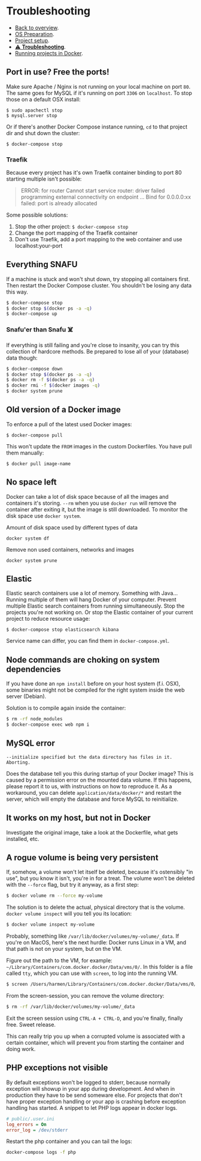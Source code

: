 # Troubleshooting

- [Back to overview](../README.md).
- [OS Preparation](../os-setup/README.md).
- [Project setup](../project-setup/README.md).
- [⚠️ **Troubleshooting**](../troubleshooting/README.md).
- [Running projects in Docker](../running/README.md).

## Port in use? Free the ports!
Make sure Apache / Nginx is not running on your local machine on port `80`.
The same goes for MySQL if it's running on port `3306` on `localhost`.
To stop those on a default OSX install:
```
$ sudo apachectl stop
$ mysql.server stop
```
Or if there's another Docker Compose instance running, `cd` to that project dir and shut down the cluster:
```bash
$ docker-compose stop
```

### Traefik

Because every project has it's own Traefik container binding to port 80 starting multiple isn't possible:

> ERROR: for router  Cannot start service router: driver failed programming external connectivity on endpoint ... Bind for 0.0.0.0:xx failed: port is already allocated

Some possible solutions:

1. Stop the other project: `$ docker-compose stop`
2. Change the port mapping of the Traefik container
3. Don't use Traefik, add a port mapping to the web container and use localhost:your-port

## Everything SNAFU
If a machine is stuck and won't shut down, try stopping all containers first.
Then restart the Docker Compose cluster. You shouldn't be losing any data this way.

```bash
$ docker-compose stop
$ docker stop $(docker ps -a -q)
$ docker-compose up
```

### Snafu'er than Snafu ☠️
If everything is still failing and you're close to insanity, you can try this collection of hardcore methods. Be prepared to lose all of your (database) data though:
```bash
$ docker-compose down
$ docker stop $(docker ps -a -q)
$ docker rm -f $(docker ps -a -q)
$ docker rmi -f $(docker images -q)
$ docker system prune
```

## Old version of a Docker image
To enforce a pull of the latest used Docker images:
```
$ docker-compose pull
```

This won't update the `FROM` images in the custom Dockerfiles. You have pull them manually:

```
$ docker pull image-name
```

## No space left

Docker can take a lot of disk space because of all the images and containers it's storing. `--rm` when you use `docker run` will remove the container after exiting it, but the image is still downloaded. To monitor the disk space use `docker system`.

Amount of disk space used by different types of data

`docker system df`

Remove non used containers, networks and images

`docker system prune`

## Elastic

Elastic search containers use a lot of memory. Something with Java... Running multiple of them will hang Docker of your computer. Prevent multiple Elastic search containers from running simultaneously. Stop the projects you're not working on. Or stop the Elastic container of your current project to reduce resource usage:

```
$ docker-compose stop elasticsearch kibana
```

Service name can differ, you can find them in `docker-compose.yml`.

## Node commands are choking on system dependencies
If you have done an `npm install` before on your host system (f.i. OSX), some binaries might not be compiled for the right system inside the web server (Debian). 

Solution is to compile again inside the container:
```bash
$ rm -rf node_modules
$ docker-compose exec web npm i
```

## MySQL error
```
--initialize specified but the data directory has files in it. Aborting.
```
Does the database tell you this during startup of your Docker image?
This is caused by a permission error on the mounted data volume. If this happens, please report it to us, with instructions on how to reproduce it.
As a workaround, you can delete `application/data/docker/*` and restart the server, which will empty the database and force MySQL to reinitialize.

## It works on my host, but not in Docker
Investigate the original image, take a look at the Dockerfile, what gets installed, etc. 

## A rogue volume is being very persistent
If, somehow, a volume won't let itself be deleted, because it's ostensibly "in use", but you know it isn't, you're in for a treat.
The volume won't be deleted with the `--force` flag, but try it anyway, as a first step:

```bash
$ docker volume rm --force my-volume
```

The solution is to delete the actual, physical directory that is the volume. `docker volume inspect` will you tell you its location:

```bash
$ docker volume inspect my-volume
```

Probably, something like `/var/lib/docker/volumes/my-volume/_data`. 
If you're on MacOS, here's the next hurdle: Docker runs Linux in a VM, and that path is not on your system, but on the VM.

Figure out the path to the VM, for example: `~/Library/Containers/com.docker.docker/Data/vms/0/`. In this folder is a file called `tty`, which you can use with `screen`, to log into the running VM.

```bash
$ screen /Users/harmen/Library/Containers/com.docker.docker/Data/vms/0/tty
```

From the screen-session, you can remove the volume directory:

```bash
$ rm -rf /var/lib/docker/volumes/my-volume/_data
```

Exit the screen session using `CTRL-A + CTRL-D`, and you're finally, finally free. Sweet release.

This can really trip you up when a corrupted volume is associated with a certain container, which will prevent you from starting the container and doing work.

## PHP exceptions not visible

By default exceptions won't be logged to stderr, because normally exception will showup in your app during development. And when in production they have to be send someware else. For projects that don't have proper exception handling or your app is crashing before exception handling has started. A snippet to let PHP logs appear in docker logs.

```ini
# public/.user.ini
log_errors = On
error_log = /dev/stderr
```

Restart the php container and you can tail the logs:

```bash
docker-compose logs -f php
```
